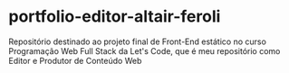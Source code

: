 # portfolio-editor-altair-feroli
 Repositório destinado ao projeto final de Front-End estático no curso Programação Web Full Stack da Let's Code, que é meu repositório como Editor e Produtor de Conteúdo Web
